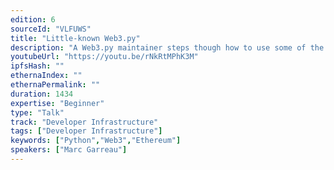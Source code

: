 ```yaml
---
edition: 6
sourceId: "VLFUWS"
title: "Little-known Web3.py"
description: "A Web3.py maintainer steps though how to use some of the lesser-known features recently released: async functionality, off-chain data lookups, plugin support and more."
youtubeUrl: "https://youtu.be/rNkRtMPhK3M"
ipfsHash: ""
ethernaIndex: ""
ethernaPermalink: ""
duration: 1434
expertise: "Beginner"
type: "Talk"
track: "Developer Infrastructure"
tags: ["Developer Infrastructure"]
keywords: ["Python","Web3","Ethereum"]
speakers: ["Marc Garreau"]
---
```

